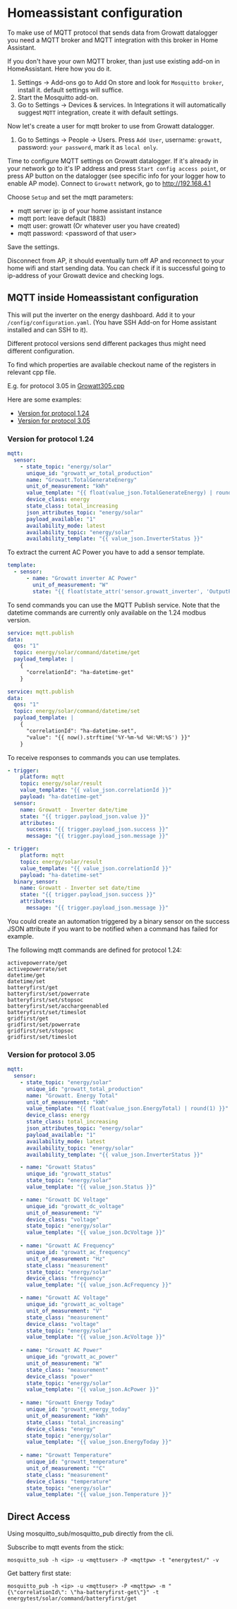 # Homeassistant configuration

To make use of MQTT protocol that sends data from Growatt datalogger you need a MQTT broker and MQTT integration with this broker in Home Assistant.

If you don't have your own MQTT broker, than just use existing add-on in HomeAssistant. Here how you do it.

1. Settings -> Add-ons go to Add On store and look for `Mosquitto broker`, install it. default settings will suffice.
2. Start the Mosquitto add-on.
3. Go to Settings -> Devices & services. In Integrations it will automatically suggest `MQTT` integration, create it with default settings.

Now let's create a user for mqtt broker to use from Growatt datalogger.

1. Go to Settings -> People -> Users. Press `Add User`, username: `growatt`, password: `your password`, mark it as `local only`.

Time to configure MQTT settings on Growatt datalogger. If it's already in your network go to it's IP address and press `Start config access point`,
or press AP button on the datalogger (see specific info for your logger how to enable AP mode). Connect to `Growatt` network, go to <http://192.168.4.1>

Choose `Setup` and set the mqtt parameters:

- mqtt server ip: ip of your home assistant instance
- mqtt port: leave default (1883)
- mqtt user: growatt (Or whatever user you have created)
- mqtt password: \<password of that user>

Save the settings.

Disconnect from AP, it should eventually turn off AP and reconnect to your home wifi and start sending data. You can check if it is successful going to ip-address of your Growatt device and checking logs.  

## MQTT inside Homeassistant configuration

This will put the inverter on the energy dashboard. Add it to your `/config/configuration.yaml`. (You have SSH Add-on for Home assistant installed and can SSH to it).

Different protocol versions send different packages thus might need different configuration.

To find which properties are available checkout name of the registers in relevant cpp file.

E.g. for protocol 3.05 in [Growatt305.cpp](/SRC/ShineWiFi-ModBus/Growatt305.cpp)

Here are some examples:

- [Version for protocol 1.24](#version-for-protocol-124)
- [Version for protocol 3.05](#version-for-protocol-305)

### Version for protocol 1.24

```yaml
mqtt:
  sensor:
    - state_topic: "energy/solar"
      unique_id: "growatt_wr_total_production"
      name: "Growatt.TotalGenerateEnergy"
      unit_of_measurement: "kWh"
      value_template: "{{ float(value_json.TotalGenerateEnergy) | round(1) }}"
      device_class: energy
      state_class: total_increasing
      json_attributes_topic: "energy/solar"
      payload_available: "1"
      availability_mode: latest
      availability_topic: "energy/solar"
      availability_template: "{{ value_json.InverterStatus }}"
```

To extract the current AC Power you have to add a sensor template.

```yaml
template:
  - sensor:
      - name: "Growatt inverter AC Power"
        unit_of_measurement: "W"
        state: "{{ float(state_attr('sensor.growatt_inverter', 'OutputPower')) }}"
```

To send commands you can use the MQTT Publish service. Note that the datetime commands are currently only available on the 1.24 modbus version.

```yaml
service: mqtt.publish
data:
  qos: "1"
  topic: energy/solar/command/datetime/get
  payload_template: |
    {
      "correlationId": "ha-datetime-get"
    }
```

```yaml
service: mqtt.publish
data:
  qos: "1"
  topic: energy/solar/command/datetime/set
  payload_template: |
    {
      "correlationId": "ha-datetime-set",
      "value": "{{ now().strftime('%Y-%m-%d %H:%M:%S') }}"
    }
```

To receive responses to commands you can use templates.

```yaml
- trigger:
    platform: mqtt
    topic: energy/solar/result
    value_template: "{{ value_json.correlationId }}"
    payload: "ha-datetime-get"
  sensor:
    name: Growatt - Inverter date/time
    state: "{{ trigger.payload_json.value }}"
    attributes:
      success: "{{ trigger.payload_json.success }}"
      message: "{{ trigger.payload_json.message }}"
```

```yaml
- trigger:
    platform: mqtt
    topic: energy/solar/result
    value_template: "{{ value_json.correlationId }}"
    payload: "ha-datetime-set"
  binary_sensor:
    name: Growatt - Inverter set date/time
    state: "{{ trigger.payload_json.success }}"
    attributes:
      message: "{{ trigger.payload_json.message }}"
```

You could create an automation triggered by a binary sensor on the success JSON attribute if you want to be notified when a command has failed for example.

The following mqtt commands are defined for protocol 1.24:

    activepowerrate/get
    activepowerrate/set
    datetime/get
    datetime/set
    batteryfirst/get
    batteryfirst/set/powerrate
    batteryfirst/set/stopsoc
    batteryfirst/set/acchargeenabled
    batteryfirst/set/timeslot
    gridfirst/get
    gridfirst/set/powerrate
    gridfirst/set/stopsoc
    gridfirst/set/timeslot

### Version for protocol 3.05

```yaml
mqtt:
  sensor:
    - state_topic: "energy/solar"
      unique_id: "growatt_total_production"
      name: "Growatt. Energy Total"
      unit_of_measurement: "kWh"
      value_template: "{{ float(value_json.EnergyTotal) | round(1) }}"
      device_class: energy
      state_class: total_increasing
      json_attributes_topic: "energy/solar"
      payload_available: "1"
      availability_mode: latest
      availability_topic: "energy/solar"
      availability_template: "{{ value_json.InverterStatus }}"

    - name: "Growatt Status"
      unique_id: "growatt_status"
      state_topic: "energy/solar"
      value_template: "{{ value_json.Status }}"

    - name: "Growatt DC Voltage"
      unique_id: "growatt_dc_voltage"
      unit_of_measurement: "V"
      device_class: "voltage"
      state_topic: "energy/solar"
      value_template: "{{ value_json.DcVoltage }}"
      
    - name: "Growatt AC Frequency"
      unique_id: "growatt_ac_frequency"
      unit_of_measurement: "Hz"
      state_class: "measurement"
      state_topic: "energy/solar"
      device_class: "frequency"
      value_template: "{{ value_json.AcFrequency }}"  

    - name: "Growatt AC Voltage"
      unique_id: "growatt_ac_voltage"
      unit_of_measurement: "V"
      state_class: "measurement"
      device_class: "voltage"
      state_topic: "energy/solar"
      value_template: "{{ value_json.AcVoltage }}"        
  
    - name: "Growatt AC Power"
      unique_id: "growatt_ac_power"
      unit_of_measurement: "W"
      state_class: "measurement"
      device_class: "power"
      state_topic: "energy/solar"
      value_template: "{{ value_json.AcPower }}"              
      
    - name: "Growatt Energy Today"
      unique_id: "growatt_energy_today"
      unit_of_measurement: "kWh"
      state_class: "total_increasing"
      device_class: "energy"
      state_topic: "energy/solar"
      value_template: "{{ value_json.EnergyToday }}"  
      
    - name: "Growatt Temperature"
      unique_id: "growatt_temperature"
      unit_of_measurement: "°C"
      state_class: "measurement"
      device_class: "temperature"
      state_topic: "energy/solar"
      value_template: "{{ value_json.Temperature }}"
```
## Direct Access

Using mosquitto_sub/mosquitto_pub directly from the cli.

Subscribe to mqtt events from the stick:

    mosquitto_sub -h <ip> -u <mqttuser> -P <mqttpw> -t "energytest/" -v

Get battery first state:

    mosquitto_pub -h <ip> -u <mqttuser> -P <mqttpw> -m "{\"correlationId\": \"ha-batteryfirst-get\"}" -t energytest/solar/command/batteryfirst/get

 